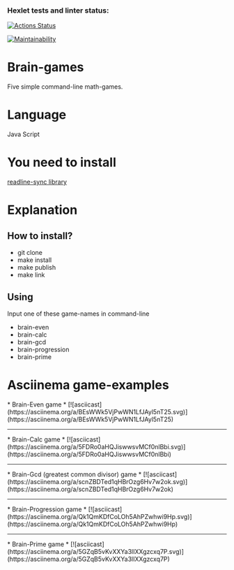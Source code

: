 ### Hexlet tests and linter status:

[![Actions Status](https://github.com/ZarinaRevazova/fullstack-javascript-project-44/workflows/hexlet-check/badge.svg)](https://github.com/ZarinaRevazova/fullstack-javascript-project-44/actions)

[![Maintainability](https://api.codeclimate.com/v1/badges/8ac92293b7a4f33ec765/maintainability)](https://codeclimate.com/github/ZarinaRevazova/fullstack-javascript-project-44/maintainability)

<h1>Brain-games</h1>

<p>Five simple command-line math-games.</p>

<h1>Language</h1>

<p>Java Script</p>

<h1>You need to install</h1>
<a href="https://github.com/anseki/readline-sync">readline-sync library</a>

<h1>Explanation</h1>

<h2>How to install?</h2>
<ul>
<li>git clone</li>
<li>make install</li>
<li>make publish</li>
<li>make link</li>
</ul>

<h2>Using</h2>
<p>Input one of these game-names in command-line</p>
<ul>
<li>brain-even</li>
<li>brain-calc</li>
<li>brain-gcd</li>
<li>brain-progression</li>
<li>brain-prime</li>
</ul>

<h1>Asciinema game-examples</h1>

<p>* Brain-Even game *
[![asciicast](https://asciinema.org/a/BEsWWk5VjPwWN1LfJAyl5nT25.svg)](https://asciinema.org/a/BEsWWk5VjPwWN1LfJAyl5nT25)
</p>

<hr />
<p>* Brain-Calc game *
[![asciicast](https://asciinema.org/a/5FDRo0aHQJiswwsvMCf0nlBbi.svg)](https://asciinema.org/a/5FDRo0aHQJiswwsvMCf0nlBbi)
</p>

<hr />
<p>* Brain-Gcd (greatest common divisor) game *
[![asciicast](https://asciinema.org/a/scnZBDTed1qHBrOzg6Hv7w2ok.svg)](https://asciinema.org/a/scnZBDTed1qHBrOzg6Hv7w2ok)
</p>

<hr />
<p>* Brain-Progression game *
[![asciicast](https://asciinema.org/a/Qk1QmKDfCoLOh5AhPZwhwi9Hp.svg)](https://asciinema.org/a/Qk1QmKDfCoLOh5AhPZwhwi9Hp)
</p>

<hr />
<p>* Brain-Prime game *
[![asciicast](https://asciinema.org/a/5GZqB5vKvXXYa3lIXXgzcxq7P.svg)](https://asciinema.org/a/5GZqB5vKvXXYa3lIXXgzcxq7P)
</p>
